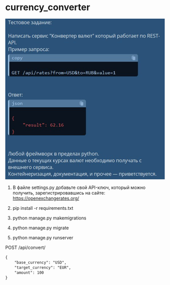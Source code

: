 # currency_converter



![тестовое.jpg](%D1%82%D0%B5%D1%81%D1%82%D0%BE%D0%B2%D0%BE%D0%B5.jpg)


1. В файле settings.py добавьте свой API-ключ, 
который можно получить, зарегистрировавшись на сайте:
https://openexchangerates.org/

2. pip install -r requirements.txt
3. python manage.py makemigrations
4. python manage.py migrate
5. python manage.py runserver

POST /api/convert/
```
{
    "base_currency": "USD",
    "target_currency": "EUR",
    "amount": 100
}
```
